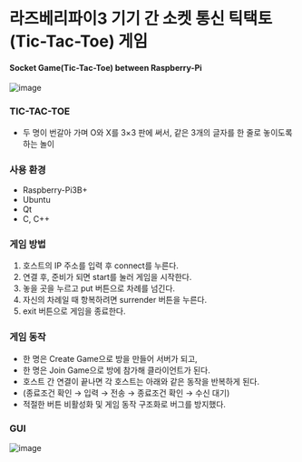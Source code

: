 # 라즈베리파이3 기기 간 소켓 통신 틱택토(Tic-Tac-Toe) 게임
#### Socket Game(Tic-Tac-Toe) between Raspberry-Pi


![image](https://user-images.githubusercontent.com/26182769/114135869-d7116780-9944-11eb-8117-aac7b3d0a878.png)




### TIC-TAC-TOE
- 두 명이 번갈아 가며 O와 X를 3×3 판에 써서,
  같은 3개의 글자를 한 줄로 놓이도록 하는 놀이


### 사용 환경
- Raspberry-Pi3B+
- Ubuntu
- Qt
- C, C++


### 게임 방법
1. 호스트의 IP 주소를 입력 후 connect를 누른다.
2. 연결 후, 준비가 되면 start를 눌러 게임을 시작한다.
3. 놓을 곳을 누르고 put 버튼으로 차례를 넘긴다.
4. 자신의 차례일 때 항복하려면 surrender 버튼을 누른다.
5. exit 버튼으로 게임을 종료한다.


### 게임 동작
- 한 명은 Create Game으로 방을 만들어 서버가 되고,
- 한 명은 Join Game으로 방에 참가해 클라이언트가 된다.
- 호스트 간 연결이 끝나면 각 호스트는 아래와 같은 동작을 반복하게 된다.
- (종료조건 확인 → 입력 → 전송 → 종료조건 확인 → 수신 대기)
- 적절한 버튼 비활성화 및 게임 동작 구조화로 버그를 방지했다.


### GUI
![image](https://user-images.githubusercontent.com/26182769/114133049-62d4c500-9940-11eb-88ab-0a6c44332c92.png)



